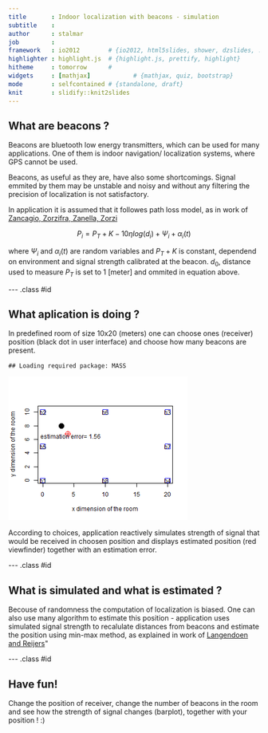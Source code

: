 ```yaml
---
title       : Indoor localization with beacons - simulation
subtitle    : 
author      : stalmar
job         : 
framework   : io2012        # {io2012, html5slides, shower, dzslides, ...}
highlighter : highlight.js  # {highlight.js, prettify, highlight}
hitheme     : tomorrow      # 
widgets     : [mathjax]            # {mathjax, quiz, bootstrap}
mode        : selfcontained # {standalone, draft}
knit        : slidify::knit2slides
---
```



## What are beacons ?

Beacons are bluetooth low energy transmitters, which can be used for many applications. One of them is indoor navigation/ localization systems, where GPS cannot be used.

Beacons, as useful as they are, have also some shortcomings. Signal emmited by them may be unstable and noisy and without any filtering the precision of localization is not satisfactory. 

In application it is assumed that it followes path loss model, as in work of
[Zancagio, Zorzifra, Zanella, Zorzi]("http://www.dei.unipd.it/~zanella/PAPER/CR_2008/RealWSN08-CR.pdf")

$$ P_i = P_T  + K - 10 \eta log (d_i) + \Psi_i + \alpha_i(t)$$


where $\Psi_i$ and $\alpha_i(t)$ are random variables and $P_T  + K$ is constant, dependend on environment and signal strength calibrated at the beacon. $d_0$, distance used to measure $P_T$ is set to 1 [meter] and ommited in equation above.

--- .class #id 

## What aplication is doing ?

In predefined room of size 10x20 (meters) one can choose ones (receiver) position (black dot in user interface) and choose how many beacons are present.


```
## Loading required package: MASS
```

![plot of chunk block2](assets/fig/block2-1.png) 

According to choices, application reactively simulates strength of signal that would be received in choosen position and displays estimated position (red viewfinder) together with an estimation error.

--- .class #id 

## What is simulated and what is estimated ?

Becouse of randomness the computation of localization is biased. One can also use many algorithm to estimate this position - application uses simulated signal strength to recalulate distances from beacons and estimate the position using min-max method, as explained in work of [Langendoen and Reijers]("http://www.consensus.tudelft.nl/documents_papers/compnw.pdf")"

--- .class #id 

## Have fun!

Change the position of receiver, change the number of beacons in the room and see how the strength of signal changes (barplot), together with your position ! :)

